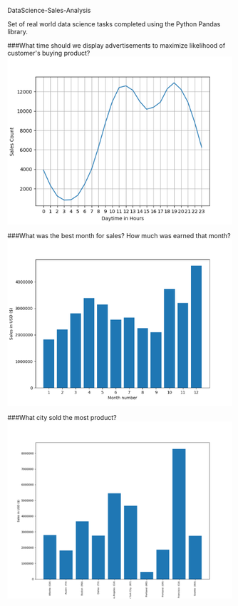 DataScience-Sales-Analysis

Set of real world data science tasks completed using the Python Pandas library.

###What time should we display advertisements to maximize likelihood of customer's buying product?
![](./Images/BestSalesPerDaytime.png)

###What was the best month for sales? How much was earned that month?
![](./Images/SalesPerMonth.png)

###What city sold the most product?
![](./Images/SalesPerCity.png)